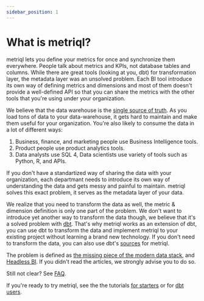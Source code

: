 ```yaml
---
sidebar_position: 1
---
```


# What is metriql?

metriql lets you define your metrics for once and synchronize them everywhere. People talk about metrics and KPIs, not database tables and columns. While there are great tools (looking at you, dbt) for transformation layer, the metadata layer was an unsolved problem. Each BI tool introduce its own way of defining metrics and dimensions and most of them doesn't provide a well-defined API so that you can share the metrics with the other tools that you're using under your organization. 

We believe that the data warehouse is the [single source of truth](https://en.wikipedia.org/wiki/Single_source_of_truth). As you load tons of data to your data-warehouse, it gets hard to maintain and make them useful for your organization. You're also likely to consume the data in a lot of different ways: 

1. Business, finance,  and marketing people use Business Intelligence tools.
2. Product people use product analytics tools.
3. Data analysts use SQL 
4, Data scientists use variety of tools such as Python, R, and APIs.

If you don't have a standartized way of sharing the data with your organization, each departmant needs to introduce its own way of understanding the data and gets messy and painful to maintain. metriql solves this exact problem, it serves as the metadata layer of your data.

We realize that you need to transform the data as well, the metric & dimension definition is only one part of the problem. We don't want to introduce yet another way to transform the data though, we believe that it's a solved problem with [dbt](https://getdbt.com). That's why metriql works as an extension of dbt, you can use dbt to transform the data and implement metriql to your existing project without learning a brand new technology. If you don't need to transform the data, you can also use dbt's [sources](https://docs.getdbt.com/docs/building-a-dbt-project/using-sources) for metriql.

The problem is defined as [the missing piece of the modern data stack](https://benn.substack.com/p/metrics-layer), and [Headless BI](https://basecase.vc/blog/headless-bi). If you didn't read the articles, we strongly advise you to do so. 


Still not clear? See [FAQ](/faq).

If you're ready to try metriql, see the the tutorials [for starters](/tutorial/for-starters) or for [dbt users](/tutorial/for-dbt-users).